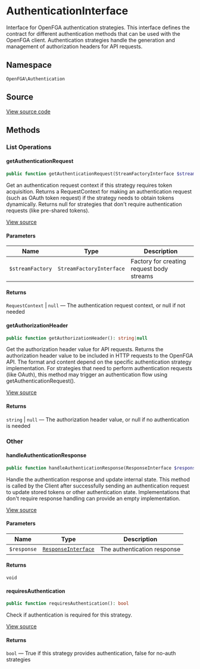 # AuthenticationInterface

Interface for OpenFGA authentication strategies. This interface defines the contract for different authentication methods that can be used with the OpenFGA client. Authentication strategies handle the generation and management of authorization headers for API requests.

## Namespace
`OpenFGA\Authentication`

## Source
[View source code](https://github.com/evansims/openfga-php/blob/main/src/Authentication/AuthenticationInterface.php)





## Methods

                                                                        
### List Operations
#### getAuthenticationRequest


```php
public function getAuthenticationRequest(StreamFactoryInterface $streamFactory): RequestContext|null
```

Get an authentication request context if this strategy requires token acquisition. Returns a RequestContext for making an authentication request (such as OAuth token request) if the strategy needs to obtain tokens dynamically. Returns null for strategies that don&#039;t require authentication requests (like pre-shared tokens).

[View source](https://github.com/evansims/openfga-php/blob/main/src/Authentication/AuthenticationInterface.php#L31)

#### Parameters
| Name | Type | Description |
|------|------|-------------|
| `$streamFactory` | `StreamFactoryInterface` | Factory for creating request body streams |

#### Returns
`RequestContext` &#124; `null` — The authentication request context, or null if not needed
#### getAuthorizationHeader


```php
public function getAuthorizationHeader(): string|null
```

Get the authorization header value for API requests. Returns the authorization header value to be included in HTTP requests to the OpenFGA API. The format and content depend on the specific authentication strategy implementation. For strategies that need to perform authentication requests (like OAuth), this method may trigger an authentication flow using getAuthenticationRequest().

[View source](https://github.com/evansims/openfga-php/blob/main/src/Authentication/AuthenticationInterface.php#L45)


#### Returns
`string` &#124; `null` — The authorization header value, or null if no authentication is needed
### Other
#### handleAuthenticationResponse


```php
public function handleAuthenticationResponse(ResponseInterface $response): void
```

Handle the authentication response and update internal state. This method is called by the Client after successfully sending an authentication request to update stored tokens or other authentication state. Implementations that don&#039;t require response handling can provide an empty implementation.

[View source](https://github.com/evansims/openfga-php/blob/main/src/Authentication/AuthenticationInterface.php#L56)

#### Parameters
| Name | Type | Description |
|------|------|-------------|
| `$response` | [`ResponseInterface`](Responses/ResponseInterface.md) | The authentication response |

#### Returns
`void`
#### requiresAuthentication


```php
public function requiresAuthentication(): bool
```

Check if authentication is required for this strategy.

[View source](https://github.com/evansims/openfga-php/blob/main/src/Authentication/AuthenticationInterface.php#L63)


#### Returns
`bool` — True if this strategy provides authentication, false for no-auth strategies
